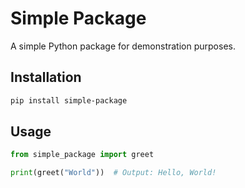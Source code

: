# Simple Package

A simple Python package for demonstration purposes.

## Installation

```sh
pip install simple-package
```

## Usage

```python
from simple_package import greet

print(greet("World"))  # Output: Hello, World!
```
